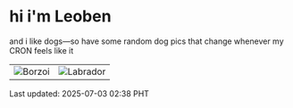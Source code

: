 # hi i'm Leoben

and i like dogs—so have some random dog pics that change whenever my CRON feels like it

|  |  |
|--------|----------|
| ![Borzoi](https://random-dog-vercel.vercel.app/api/random-borzoi?v=1751481503) | ![Labrador](https://random-dog-vercel.vercel.app/api/random-labrador?v=1751481503) |

Last updated: 2025-07-03 02:38 PHT
